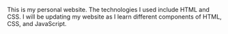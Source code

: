 This is my personal website. The technologies I used include HTML and CSS. I will be updating my website as I learn different components of HTML, CSS, and JavaScript.
